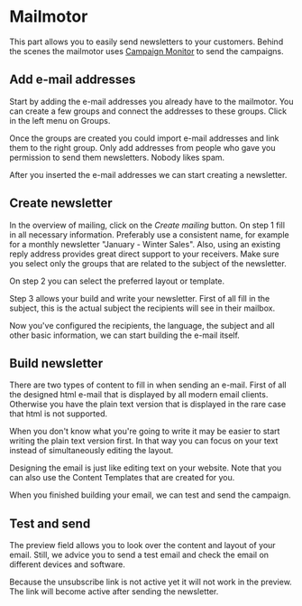 # Mailmotor

This part allows you to easily send newsletters to your customers. Behind the scenes the mailmotor uses [Campaign Monitor](http://www.campaignmonitor.com/) to send the campaigns.

## Add e-mail addresses

Start by adding the e-mail addresses you already have to the mailmotor. You can create a few groups and connect the addresses to these groups. Click in the left menu on Groups.

Once the groups are created you could import e-mail addresses and link them to the right group. Only add addresses from people who gave you permission to send them newsletters. Nobody likes spam.

After you inserted the e-mail addresses we can start creating a newsletter.

## Create newsletter

In the overview of mailing, click on the *Create mailing* button. On step 1 fill in all necessary information. Preferably use a consistent name, for example for a monthly newsletter "January - Winter Sales". Also, using an existing reply address provides great direct support to your receivers. Make sure you select only the groups that are related to the subject of the newsletter.

On step 2 you can select the preferred layout or template.

Step 3 allows your build and write your newsletter. First of all fill in the subject, this is the actual subject the recipients will see in their mailbox.

Now you've configured the recipients, the language, the subject and all other basic information, we can start building the e-mail itself.

## Build newsletter

There are two types of content to fill in when sending an e-mail. First of all the designed html e-mail that is displayed by all modern email clients. Otherwise you have the plain text version that is displayed in the rare case that html is not supported.

When you don't know what you're going to write it may be easier to start writing the plain text version first. In that way you can focus on your text instead of simultaneously editing the layout.

Designing the email is just like editing text on your website. Note that you can also use the Content Templates that are created for you.

When you finished building your email, we can test and send the campaign.

## Test and send

The preview field allows you to look over the content and layout of your email. Still, we advice you to send a test email and check the email on different devices and software.

Because the unsubscribe link is not active yet it will not work in the preview. The link will become active after sending the newsletter.